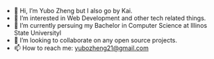 - 👋 Hi, I’m Yubo Zheng but I also go by Kai.
- 👀 I’m interested in Web Development and other tech related things.
- 🌱 I’m currently persuing my Bachelor in Computer Science at Illinos State Universityl
- 💞️ I’m looking to collaborate on any open source projects.
- 📫 How to reach me: yubozheng21@gmail.com

<!---
YuboKai/YuboKai is a ✨ special ✨ repository because its `README.md` (this file) appears on your GitHub profile.
You can click the Preview link to take a look at your changes.
--->
